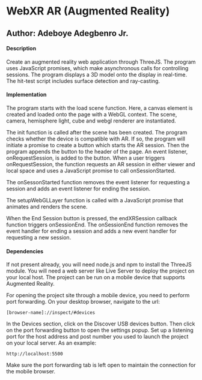 # WebXR AR (Augmented Reality)

## Author: Adeboye Adegbenro Jr.

#### Description

Create an augmented reality web application through ThreeJS. The program uses JavaScript promises, which make asynchronous calls for controlling sessions. The program displays a 3D model onto the display in real-time. The hit-test script includes surface detection and ray-casting. 

#### Implementation

The program starts with the load scene function. Here, a canvas element is created and loaded onto the page with a WebGL context. The scene, camera, hemisphere light, cube and webgl renderer are instantiated. 

The init function is called after the scene has been created. The program checks whether the device is compatible with AR. If so, the program will initiate a promise to create a button which starts the AR session. Then the program appends the button to the header of the page. An event listener, onRequestSession, is added to the button. When a user triggers onRequestSession, the function requests an AR session in either viewer and local space and uses a JavaScript promise to call onSessionStarted.

The onSessonStarted function removes the event listener for requesting a session and adds an event listener for ending the session.

The setupWebGLLayer function is called with a JavaScript promise that animates and renders the scene.

When the End Session button is pressed, the endXRSession callback function triggers onSessionEnd. The onSessionEnd  function removes the event handler for ending a session and adds a new event handler for requesting a new session.

#### Dependencies

If not present already, you will need node.js and npm to install the ThreeJS module. You will need a web server like Live Server to deploy the project on your local host. The project can be run on a mobile device that supports Augmented Reality.

For opening the project site through a mobile device, you need to perform port forwarding. On your desktop browser, navigate to the url:

```
[browser-name]://inspect/#devices
```

In the Devices section, click on the Discover USB devices button. Then click on the port forwarding button to open the settings popup. Set up a listening port for the host address and post number you used to launch the project on your local server. As an example:

```
http://localhost:5500
```

Make sure the port forwarding tab is left open to maintain the connection for the mobile browser.